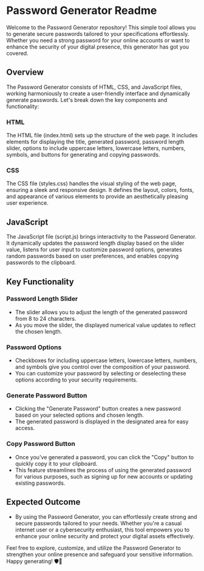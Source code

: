 # Password Generator Readme
Welcome to the Password Generator repository! This simple tool allows you to generate secure passwords tailored to your specifications effortlessly. Whether you need a strong password for your online accounts or want to enhance the security of your digital presence, this generator has got you covered.

## Overview
The Password Generator consists of HTML, CSS, and JavaScript files, working harmoniously to create a user-friendly interface and dynamically generate passwords. Let's break down the key components and functionality:

### HTML
The HTML file (index.html) sets up the structure of the web page. It includes elements for displaying the title, generated password, password length slider, options to include uppercase letters, lowercase letters, numbers, symbols, and buttons for generating and copying passwords.

### CSS
The CSS file (styles.css) handles the visual styling of the web page, ensuring a sleek and responsive design. It defines the layout, colors, fonts, and appearance of various elements to provide an aesthetically pleasing user experience.

## JavaScript
The JavaScript file (script.js) brings interactivity to the Password Generator. It dynamically updates the password length display based on the slider value, listens for user input to customize password options, generates random passwords based on user preferences, and enables copying passwords to the clipboard.

## Key Functionality

### Password Length Slider
- The slider allows you to adjust the length of the generated password from 8 to 24 characters.
- As you move the slider, the displayed numerical value updates to reflect the chosen length.

### Password Options
- Checkboxes for including uppercase letters, lowercase letters, numbers, and symbols give you control over the composition of your password.
- You can customize your password by selecting or deselecting these options according to your security requirements.

### Generate Password Button
- Clicking the "Generate Password" button creates a new password based on your selected options and chosen length.
- The generated password is displayed in the designated area for easy access.

### Copy Password Button
- Once you've generated a password, you can click the "Copy" button to quickly copy it to your clipboard.
- This feature streamlines the process of using the generated password for various purposes, such as signing up for new accounts or updating existing passwords.

## Expected Outcome
- By using the Password Generator, you can effortlessly create strong and secure passwords tailored to your needs. Whether you're a casual internet user or a cybersecurity enthusiast, this tool empowers you to enhance your online security and protect your digital assets effectively.

Feel free to explore, customize, and utilize the Password Generator to strengthen your online presence and safeguard your sensitive information. Happy generating! 🛡️🔐

